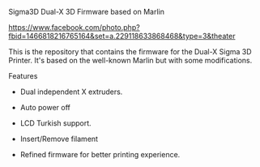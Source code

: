 Sigma3D Dual-X 3D Firmware based on Marlin

https://www.facebook.com/photo.php?fbid=1466818216765164&set=a.229118633868468&type=3&theater

This is the repository that contains the firmware for the Dual-X Sigma 3D Printer. It's based on the well-known Marlin but with some modifications.

Features

* Dual independent X extruders.

* Auto power off

* LCD Turkish support.

* Insert/Remove filament

* Refined firmware for better printing experience.
